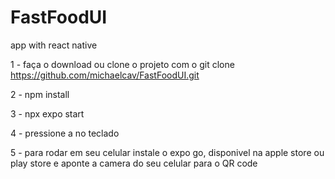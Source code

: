 # FastFoodUI
app with react native 

1 - faça o download ou clone o projeto com o git clone https://github.com/michaelcav/FastFoodUI.git

2 - npm install 

3 - npx expo start 

4 - pressione a no teclado

5 - para rodar em seu celular instale o expo go, disponivel na apple store ou play store
    e aponte a camera do seu celular para o QR code 

